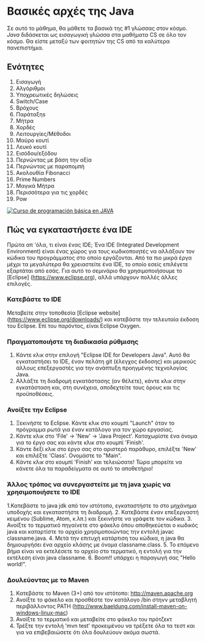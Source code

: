 # Βασικές αρχές της Java
Σε αυτό το μάθημα, θα μάθετε τα βασικά της #1 γλώσσας στον κόσμο. *Java* διδάσκεται ως εισαγωγική γλώσσα στα μαθήματα CS σε όλο τον κόσμο. Θα είστε μεταξύ των φοιτητών της CS από τα καλύτερα πανεπιστήμια.

## Ενότητες
1. Εισαγωγή
2. Αλγόριθμοι
3. Υποχρεωτικές δηλώσεις
4. Switch/Case
5. Βρόχους
6. Παράταξηs
7. Μήτρα
8. Χορδές
10. Λειτουργίες/Μέθοδοι
11. Μαύρο κουτί
12. Λευκό κουτί
13. Εισόδου/εξόδου
14. Περνώντας με βάση την αξία
15. Περνώντας με παραπομπή
16. Ακολουθία Fibonacci
17. Prime Numbers
18. Mαγικά Μήτρα
19. Περισσότερα για τις χορδές
20. Pow

[![Curso de programación básica en JAVA](https://img.youtube.com/vi/Ztr7_sNmSQI/0.jpg)](https://www.youtube.com/watch?v=Ztr7_sNmSQI&list=PLQ1ShaTNqthL1w5LSw5l7CbjCu5xiKQsA)

## Πώς να εγκαταστήσετε ένα IDE
Πρώτα απ 'όλα, τι είναι ένας IDE; Ένα IDE (Integrated Development Environment) είναι ένας χώρος για τους κωδικοποιητές να αλλάξουν τον κώδικα του προγράμματος στο οποίο εργάζονται. Από τα πιο μικρά έργα μέχρι τα μεγαλύτερα θα χρειαστείτε ένα IDE, το οποίο εσείς επιλέγετε εξαρτάται από εσάς. Για αυτό το σεμινάριο θα χρησιμοποιήσουμε το [Eclipse] (https://www.eclipse.org), αλλά υπάρχουν πολλές άλλες επιλογές.

### Κατεβάστε το IDE
Μεταβείτε στην τοποθεσία [Eclipse website] (https://www.eclipse.org/downloads/) και κατεβάστε την τελευταία έκδοση του Eclipse. Επί του παρόντος, είναι Eclipse Oxygen.

### Πραγματοποιήστε τη διαδικασία ρύθμισης
1. Κάντε κλικ στην επιλογή "Eclipse IDE for Developers Java". Αυτό θα εγκαταστήσει το IDE, έναν πελάτη git (έλεγχος έκδοσης) και μερικούς άλλους επεξεργαστές για την ανάπτυξη προηγμένης τεχνολογίας Java.
2. Αλλάξτε τη διαδρομή εγκατάστασης (αν θέλετε), κάντε κλικ στην εγκατάσταση και, στη συνέχεια, αποδεχτείτε τους όρους και τις προϋποθέσεις.

### Ανοίξτε την Eclipse
1. Ξεκινήστε το Eclipse. Κάντε κλικ στο κουμπί "Launch" όταν το πρόγραμμα ρωτά για έναν κατάλογο για τον χώρο εργασίας.
2. Κάντε κλικ στο 'File' -> 'New' -> 'Java Project'. Καταχωρίστε ένα όνομα για το έργο σας και κάντε κλικ στο κουμπί 'Finish'.
3. Κάντε δεξί κλικ στο έργο σας στο αριστερό παράθυρο, επιλέξτε 'New' και επιλέξτε 'Class'. Ονομάστε το "Main".
4. Κάντε κλικ στο κουμπί 'Finish' και τελειώσατε! Τώρα μπορείτε να κάνετε όλα τα παραδείγματα σε αυτό το αποθετήριο!

### Άλλος τρόπος να συνεργαστείτε με τη java χωρίς να χρησιμοποιήσετε το IDE
1.Κατεβάστε το java jdk από τον ιστότοπο, εγκαταστήστε το στο μηχάνημα υποδοχής και εγκαταστήστε τη διαδρομή.
2. Κατεβάστε έναν επεξεργαστή κειμένου (Sublime, Atom, κ.λπ.) και ξεκινήστε να γράφετε τον κώδικα.
3. Ανοίξτε το τερματικό πηγαίνετε στο φάκελο όπου αποθηκεύεται ο κωδικός java και καταρτίστε το αρχείο χρησιμοποιώντας την εντολή javac classname.java.
4. Μετά την επιτυχή κατάρτιση του κώδικα, η java θα δημιουργήσει ένα αρχείο κλάσης με όνομα classname.class.
5. Το επόμενο βήμα είναι να εκτελέσετε το αρχείο στο τερματικό, η εντολή για την εκτέλεση είναι java classname.
6. Boom!! υπάρχει η παραγωγή σας "Hello world!".

### Δουλεύοντας με το Maven
1. Κατεβάστε το Maven (3+) από τον ιστότοπο: http://maven.apache.org
2. Ανοίξτε το φάκελο και προσθέστε τον κατάλογο /bin στηνν μεταβλητή περιβάλλοντος PATH (http://www.baeldung.com/install-maven-on-windows-linux-mac)
3. Ανοίξτε το τερματικό και μεταβείτε στο φάκελο του πρότζεκτ
4. Τρέξτε την εντολή 'mvn test' προκειμένου να τρέξετε όλα τα τεστ και για να επιβεβαιώσετε ότι όλα δουλεύουν ακόμα σωστά.

